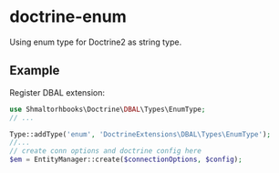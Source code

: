 doctrine-enum
=============

Using enum type for Doctrine2 as string type.

Example
-
Register DBAL extension:
```php
use Shmaltorhbooks\Doctrine\DBAL\Types\EnumType;
// ...

Type::addType('enum', 'DoctrineExtensions\DBAL\Types\EnumType');
//...
// create conn options and doctrine config here
$em = EntityManager::create($connectionOptions, $config);
```
